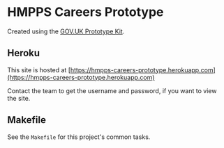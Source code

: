 # HMPPS Careers Prototype

Created using the [GOV.UK Prototype Kit](https://govuk-prototype-kit.herokuapp.com).

## Heroku

This site is hosted at [https://hmpps-careers-prototype.herokuapp.com](https://hmpps-careers-prototype.herokuapp.com)

Contact the team to get the username and password, if you want to view the site.

## Makefile

See the `Makefile` for this project's common tasks.

